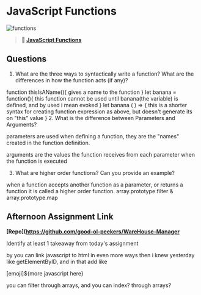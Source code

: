 # JavaScript Functions

![functions](https://bcw.blob.core.windows.net/public/img/function-anatomy.jpg)

> **📖 [JavaScript Functions](https://codeworksacademy.com/fs-student-guide/resources/wk2/02-Functions)**

## Questions

1. What are the three ways to syntactically write a function? What are the differences in how the function acts (if any)?

function thisIsAName(){
    gives a name to the function
}
let banana = function(){
    this function cannot be used until banana(the variable) is defined, and by used i mean evoked
}
let banana ( ) => {
this is a shorter syntax for creating function expression as above, but doesn't generate its on "this" value
}
2. What is the difference between Parameters and Arguments?

parameters are used when defining a function, they are the "names" created in the function definition.

arguments are the values the function receives from each parameter when the function is executed

3. What are higher order functions? Can you provide an example?

when a function accepts another function as a parameter, or returns a function it is called a higher order function. array.prototype.filter &
array.prototype.map

## Afternoon Assignment Link

**[Repo](https://github.com/good-ol-peekers/WareHouse-Manager**

Identify at least 1 takeaway from today's assignment

by you can link javascript to html in even more ways then i knew yesterday
like getElementByID, and in that add like <div title="${insert javascript}">[emoji]${more javascript here}</div>

you can filter through arrays, and you can index? through arrays?